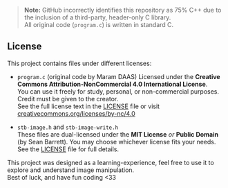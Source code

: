 > **Note:** GitHub incorrectly identifies this repository as 75% C++ due to the inclusion of a third-party, header-only C library.  
> All original code (`program.c`) is written in standard C.

## License

This project contains files under different licenses:

-  `program.c` (original code by Maram DAAS)
  Licensed under the **Creative Commons Attribution-NonCommercial 4.0 International License**.  
  You can use it freely for study, personal, or non-commercial purposes.  
  Credit must be given to the creator.  
  See the full license text in the [LICENSE](LICENSE) file or visit  
  [creativecommons.org/licenses/by-nc/4.0](https://creativecommons.org/licenses/by-nc/4.0/)

- `stb-image.h` and `stb-image-write.h`  
  These files are dual-licensed under the **MIT License** *or* **Public Domain**  
  (by Sean Barrett). You may choose whichever license fits your needs.  
  See the [LICENSE](LICENSE) file for full details.

This project was designed as a learning-experience, feel free to use it to explore and understand image manipulation.  
Best of luck, and have fun coding <33 
